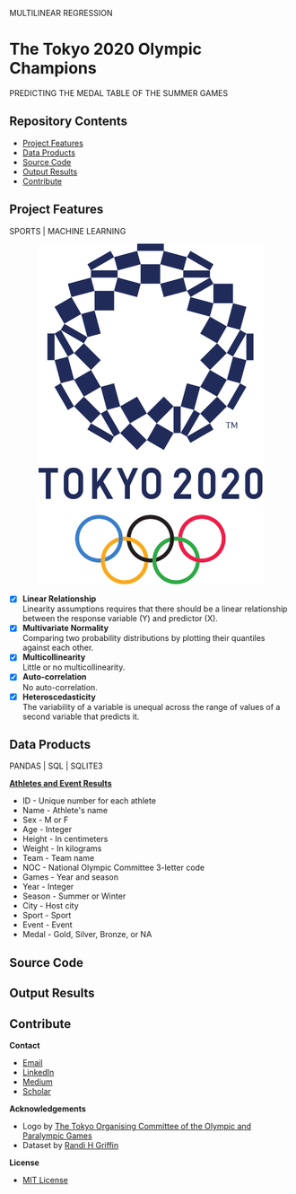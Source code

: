 MULTILINEAR REGRESSION
# The Tokyo 2020 Olympic Champions
PREDICTING THE MEDAL TABLE OF THE SUMMER GAMES

## Repository Contents

* [Project Features](#project-features)
* [Data Products](#data-products)
* [Source Code](#source-code)
* [Output Results](#output-results)
* [Contribute](#contribute)

## Project Features
SPORTS | MACHINE LEARNING

<p align="center">
  <img src="/img/Tokyo_2020.png" width="400" title="Tokyo 2020 Summer Olympic Games">
</p>

- [x] **Linear Relationship**<br>
Linearity assumptions requires that there should be a linear relationship between the response variable (Y) and predictor (X).
- [x] **Multivariate Normality**<br>
Comparing two probability distributions by plotting their quantiles against each other.
- [x] **Multicollinearity**<br>
Little or no multicollinearity.
- [x] **Auto-correlation**<br>
No auto-correlation.
- [x] **Heteroscedasticity**<br>
The variability of a variable is unequal across the range of values of a second variable that predicts it.

## Data Products
PANDAS | SQL | SQLITE3

**[Athletes and Event Results](https://www.kaggle.com/heesoo37/120-years-of-olympic-history-athletes-and-results)**
* ID - Unique number for each athlete
* Name - Athlete's name
* Sex - M or F
* Age - Integer
* Height - In centimeters
* Weight - In kilograms
* Team - Team name
* NOC - National Olympic Committee 3-letter code
* Games - Year and season
* Year - Integer
* Season - Summer or Winter
* City - Host city
* Sport - Sport
* Event - Event
* Medal - Gold, Silver, Bronze, or NA

## Source Code

## Output Results

## Contribute

**Contact**
* [Email](mailto:adam.c.dick@gmail.com)
* [LinkedIn](https://www.linkedin.com/in/adamcdick/)
* [Medium](https://medium.com/@adam.c.dick)
* [Scholar](https://scholar.google.com/citations?user=eMO88ogAAAAJ&hl=en)

**Acknowledgements**
* Logo by [The Tokyo Organising Committee of the Olympic and Paralympic Games](https://tokyo2020.org/jp/games/plan/data/tokyo2020-guidebook-en.pdf)
* Dataset by [Randi H Griffin](https://www.kaggle.com/heesoo37/120-years-of-olympic-history-athletes-and-results)

**License**
* [MIT License](https://github.com/acdick/toyko_2020_olympic_medals/blob/master/LICENSE)